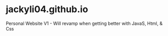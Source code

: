 # jackyli04.github.io
Personal Website V1 - Will revamp when getting better with JavaS, Html, & Css
